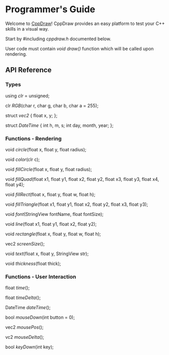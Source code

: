 # Programmer's Guide

Welcome to [CppDraw](https://github.com/tpecholt/cppdraw)! CppDraw provides an easy platform to test your C++ skills in a visual way.

Start by #including *cppdraw.h* documented below.

User code must contain *void draw()* function which will be called upon rendering.

## API Reference

### Types

using *clr* = unsigned;

clr *RGB*(char r, char g, char b, char a = 255);

struct *vec2* { 
   float x, y; 
};

struct *DateTime* {
   int h, m, s;
   int day, month, year; 
};

### Functions - Rendering

void *circle*(float x, float y, float radius);

void *color*(clr c);

void *fillCircle*(float x, float y, float radius);

void *fillQuad*(float x1, float y1, float x2, float y2, float x3, float y3, float x4, float y4);

void *fillRect*(float x, float y, float w, float h);

void *fillTriangle*(float x1, float y1, float x2, float y2, float x3, float y3);

void *font*(StringView fontName, float fontSize);

void *line*(float x1, float y1, float x2, float y2);

void *rectangle*(float x, float y, float w, float h);

vec2 *screenSize*();

void *text*(float x, float y, StringView str);

void *thickness*(float thick);

### Functions - User Interaction

float *time*();

float *timeDelta*();

DateTime *dateTime*();

bool *mouseDown*(int button = 0);

vec2 *mousePos*();

vc2 *mouseDelta*();

bool *keyDown*(int key);